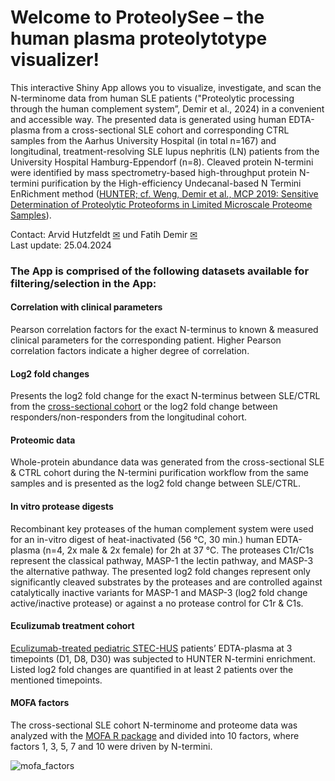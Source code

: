 Welcome to ProteolySee – the human plasma proteolytotype visualizer!
====================================================================

This interactive Shiny App allows you to visualize, investigate, and scan the N-terminome data from human SLE patients ("Proteolytic processing through the human complement system”, Demir et al., 2024) in a convenient and accessible way. The presented data is generated using human EDTA-plasma from a cross-sectional SLE cohort and corresponding CTRL samples from the Aarhus University Hospital (in total n=167) and longitudinal, treatment-resolving SLE lupus nephritis (LN) patients from the University Hospital Hamburg-Eppendorf (n=8). Cleaved protein N-termini were identified by mass spectrometry-based high-throughput protein N-termini purification by the High-efficiency Undecanal-based N Termini EnRichment method ([HUNTER; cf. Weng, Demir et al., MCP 2019: Sensitive Determination of Proteolytic Proteoforms in Limited Microscale Proteome Samples](https://doi.org/10.1074/mcp.TIR119.001560)).

Contact: Arvid Hutzfeldt [✉](mailto:a.hutzfeldt@uke.de "a.hutzfeldt@uke.de") und Fatih Demir [✉](mailto:fatih.demir@biomed.au.dk "fatih.demir@biomed.au.dk")  
Last update: 25.04.2024

### The App is comprised of the following datasets available for filtering/selection in the App:

#### Correlation with clinical parameters

Pearson correlation factors for the exact N-terminus to known & measured clinical parameters for the corresponding patient. Higher Pearson correlation factors indicate a higher degree of correlation.

#### Log2 fold changes

Presents the log2 fold change for the exact N-terminus between SLE/CTRL from the [cross-sectional cohort](https://doi.org/10.3899/jrheum.171033) or the log2 fold change between responders/non-responders from the longitudinal cohort.

#### Proteomic data

Whole-protein abundance data was generated from the cross-sectional SLE & CTRL cohort during the N-termini purification workflow from the same samples and is presented as the log2 fold change between SLE/CTRL.

#### In vitro protease digests

Recombinant key proteases of the human complement system were used for an in-vitro digest of heat-inactivated (56 °C, 30 min.) human EDTA-plasma (n=4, 2x male & 2x female) for 2h at 37 °C. The proteases C1r/C1s represent the classical pathway, MASP-1 the lectin pathway, and MASP-3 the alternative pathway. The presented log2 fold changes represent only significantly cleaved substrates by the proteases and are controlled against catalytically inactive variants for MASP-1 and MASP-3 (log2 fold change active/inactive protease) or against a no protease control for C1r & C1s.

#### Eculizumab treatment cohort

[Eculizumab-treated pediatric STEC-HUS](https://doi.org/10.1056/NEJMoa1208981) patients’ EDTA-plasma at 3 timepoints (D1, D8, D30) was subjected to HUNTER N-termini enrichment. Listed log2 fold changes are quantified in at least 2 patients over the mentioned timepoints.

#### MOFA factors

The cross-sectional SLE cohort N-terminome and proteome data was analyzed with the [MOFA R package](https://doi.org/10.15252/msb.20178124) and divided into 10 factors, where factors 1, 3, 5, 7 and 10 were driven by N-termini.

![mofa_factors](mofa.png)
